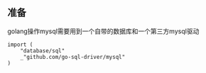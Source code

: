 ## 准备

golang操作mysql需要用到一个自带的数据库和一个第三方mysql驱动

``` golang
import (
	"database/sql"
	_"github.com/go-sql-driver/mysql"
)
```
